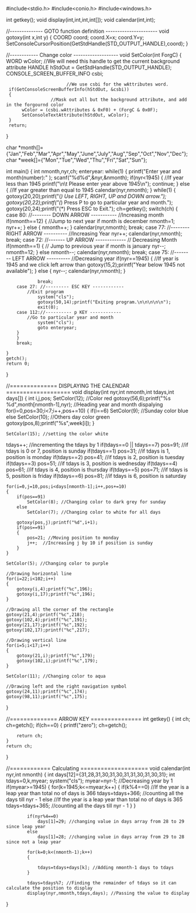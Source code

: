 #include<stdio.h>
#include<conio.h>
#include<windows.h>

int getkey();
void display(int,int,int,int[]);
void calendar(int,int);

//-------------- GOTO function definition ----------------------
void gotoxy(int x,int y)
{
    COORD coord;
    coord.X=x;
    coord.Y=y;
    SetConsoleCursorPosition(GetStdHandle(STD_OUTPUT_HANDLE),coord);
}

//------------ Change color -------------------
void SetColor(int ForgC)
{
     WORD wColor;
                          //We will need this handle to get the current background attribute
     HANDLE hStdOut = GetStdHandle(STD_OUTPUT_HANDLE);
     CONSOLE_SCREEN_BUFFER_INFO csbi;

                           //We use csbi for the wAttributes word.
     if(GetConsoleScreenBufferInfo(hStdOut, &csbi))
     {
                     //Mask out all but the background attribute, and add in the forgournd color
          wColor = (csbi.wAttributes & 0xF0) + (ForgC & 0x0F);
          SetConsoleTextAttribute(hStdOut, wColor);
     }
     return;
}


char *month[]={"Jan","Feb","Mar","Apr","May","June","July","Aug","Sep","Oct","Nov","Dec"};
char *week[]={"Mon","Tue","Wed","Thu","Fri","Sat","Sun"};

int main()
{
    int nmonth,nyr,ch;
    enteryear:
    while(1)
    {
        printf("Enter year and month(number):" );
        scanf("%d%d",&nyr,&nmonth);
        if(nyr<1945)
        {
            //If year less than 1945
            printf("\n\t Please enter year above 1945\n");
            continue;
        }
        else
        {
            //If year greater than equal to 1945
            calendar(nyr,nmonth);
        }
        while(1)
        {
        gotoxy(20,20);printf("(*) Use LEFT, RIGHT, UP and DOWN arrow.");
        gotoxy(20,22);printf("(*) Press P to go to particular year and month.");
        gotoxy(20,24);printf("(*) Press ESC to Exit.");
        ch=getkey();
        switch(ch)
        {
        case 80: //-------- DOWN ARROW -----------
               //Increasing month
                if(nmonth==12)
                {
                    //Jump to next year if month is december
                     nmonth=1;
                     nyr++;
                }
                else
                {
                    nmonth++;
                }
                calendar(nyr,nmonth);
                break;
        case 77: //-------- RIGHT ARROW ----------
            //Increasing Year
                nyr++;
                calendar(nyr,nmonth);
                break;
        case 72: //------- UP ARROW -------------
            // Decreasing Month
                if(nmonth==1)
                {
                    // Jump to previous year if month is january
                    nyr--;
                    nmonth=12;
                }
                else
                    nmonth--;
                calendar(nyr,nmonth);
                break;
        case 75: //-------- LEFT ARROW ----------
            //Decreasing year
                if(nyr==1945)
                {
                    //If year is 1945 and we click left arrow than
                  gotoxy(15,2);printf("Year below 1945 not available");
                }
                else
                {
                    nyr--;
                    calendar(nyr,nmonth);
                }

                break;
        case 27: //--------- ESC KEY ------------
            //Exit program
                system("cls");
                gotoxy(50,14);printf("Exiting program.\n\n\n\n\n");
                exit(0);
        case 112://---------- p KEY ------------
            //Go to particular year and month
                system("cls");
                goto enteryear;
        }
        }
        break;

    }
    getch();
    return 0;
}


//============== DISPLAYING THE  CALENDAR ===================
void display(int nyr,int nmonth,int tdays,int days[])
{
    int i,j,pos;
    SetColor(12); //Color red
    gotoxy(56,6);printf("%s %d",month[nmonth-1],nyr); //Heading year and month dispalying
    for(i=0,pos=30;i<7;i++,pos+=10)
    {
         if(i==6)
            SetColor(9); //Sunday color blue
         else
            SetColor(10);  //Others day color green
        gotoxy(pos,8);printf("%s",week[i]);
    }

    SetColor(15); //setting the color white

   tdays++; //incrementing the tdays by 1
    if(tdays==0 || tdays==7)
        pos=91; //if tdays is 0 or 7, position is sunday
    if(tdays==1)
        pos=31; //if tdays is 1, position is monday
    if(tdays==2)
        pos=41;  //if tdays is 2, position is tuesday
    if(tdays==3)
        pos=51;  //if tdays is 3, position is wednesday
    if(tdays==4)
        pos=61;  //if tdays is 4, position is thursday
    if(tdays==5)
        pos=71;  //if tdays is 5, position is friday
    if(tdays==6)
        pos=81;  //if tdays is 6, position is saturday

    for(i=0,j=10,pos;i<days[nmonth-1];i++,pos+=10)
    {
        if(pos==91)
            SetColor(8); //Changing color to dark grey for sunday
        else
            SetColor(7); //Changing color to white for all days

        gotoxy(pos,j);printf("%d",i+1);
        if(pos==91)
        {
            pos=21; //Moving position to monday
            j++;  //Increasing j by 10 if position is sunday
        }
    }

    SetColor(5); //Changing color to purple

    //Drawing horizontal line
    for(i=22;i<102;i++)
    {
        gotoxy(i,4);printf("%c",196);
        gotoxy(i,17);printf("%c",196);
    }

    //Drawing all the corner of the rectangle
    gotoxy(21,4);printf("%c",218);
    gotoxy(102,4);printf("%c",191);
    gotoxy(21,17);printf("%c",192);
    gotoxy(102,17);printf("%c",217);

    //Drawing vertical line
    for(i=5;i<17;i++)
    {
        gotoxy(21,i);printf("%c",179);
        gotoxy(102,i);printf("%c",179);
    }

    SetColor(11); //Changing color to aqua

    //Drawing left and the right navigation symbol
    gotoxy(24,11);printf("%c",174);
    gotoxy(98,11);printf("%c",175);

}

//==============  ARROW KEY ===============
int getkey()
{
    int ch;
    ch=getch();
     if(ch==0)
    {
        printf("zero");
        ch=getch();

        return ch;
    }
    return ch;
}

//============ Calculating ====================
void calendar(int nyr,int nmonth)
{
    int days[12]={31,28,31,30,31,30,31,31,30,31,30,31};
    int tdays=0,k,myear;
    system("cls");
    myear=nyr-1; //Decreasing year by 1
            if(myear>=1945)
            {
                for(k=1945;k<=myear;k++)
                {
                    if(k%4==0) //If the year is a leap year than total no of days is 366
                        tdays=tdays+366;  //counting all the days till nyr - 1
                    else //If the year is a leap year than total no of days is 365
                        tdays=tdays+365;  //counting all the days till nyr - 1
                }
            }

            if(nyr%4==0)
                days[1]=29; //changing value in days array from 28 to 29 since leap year
            else
                days[1]=28; //changing value in days array from 29 to 28 since not a leap year

            for(k=0;k<(nmonth-1);k++)
            {

                tdays=tdays+days[k]; //Adding nmonth-1 days to tdays
            }

            tdays=tdays%7; //Finding the remainder of tdays so it can calculate the position to display
            display(nyr,nmonth,tdays,days); //Passing the value to display
}
